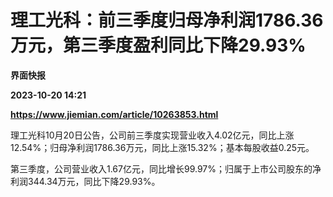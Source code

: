 # 理工光科：前三季度归母净利润1786.36万元，第三季度盈利同比下降29.93%
**界面快报**

**2023-10-20 14:21**

**https://www.jiemian.com/article/10263853.html**

理工光科10月20日公告，公司前三季度实现营业收入4.02亿元，同比上涨12.54%；归母净利润1786.36万元，同比上涨15.32%；基本每股收益0.25元。

第三季度，公司营业收入1.67亿元，同比增长99.97%；归属于上市公司股东的净利润344.34万元，同比下降29.93%。